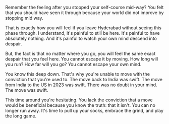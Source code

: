 Remember the feeling after you stopped your self-course mid-way? You felt that you should have seen it through because your world did not improve by stopping mid way.

That is exactly how you will feel if you leave Hyderabad without seeing this phase through. I understand, it's painful to still be here. It's painful to have absolutely nothing. And it's painful to watch your own mind descend into despair.

But, the fact is that no matter where you go, you will feel the same exact despair that you feel here. You cannot escape it by moving. How long will you run? How far will you go? You cannot escape your own mind.

You know this deep down. That's why you're unable to move with the conviction that you're used to. The move back to India was swift. The move from India to the US in 2023 was swift. There was no doubt in your mind. The move was swift.

This time around you're hesitating. You lack the conviction that a move would be beneficial because you know the truth: that it isn't. You can no longer run away. It's time to pull up your socks, embrace the grind, and play the long game.